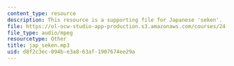 ```yaml
---
content_type: resource
description: This resource is a supporting file for Japanese 'seken'.
file: https://ol-ocw-studio-app-production.s3.amazonaws.com/courses/24-901-language-and-its-structure-i-phonology-fall-2010/d8f2c3ec094be3a863af1907674ee29a_jap_seken.mp3
file_type: audio/mpeg
resourcetype: Other
title: jap_seken.mp3
uid: d8f2c3ec-094b-e3a8-63af-1907674ee29a
---
```

